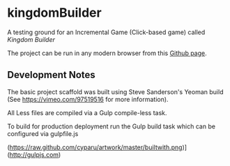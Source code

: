 kingdomBuilder
==============

A testing ground for an Incremental Game (Click-based game) called *Kingdom Builder*

The project can be run in any modern browser from this [Github page](http://kevinroberts.github.io/kingdomBuilder/).

Development Notes
---------------------
The basic project scaffold was built using Steve Sanderson's Yeoman build (See https://vimeo.com/97519516 for more information).

All Less files are compiled via a Gulp compile-less task.

To build for production deployment run the Gulp build task which can be configured via gulpfile.js

(https://raw.github.com/cyparu/artwork/master/builtwith.png)](http://gulpjs.com)
